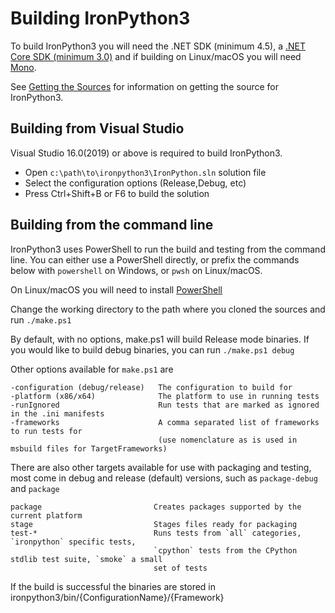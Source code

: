 # Building IronPython3

To build IronPython3 you will need the .NET SDK (minimum 4.5), a [.NET Core SDK (minimum 3.0)](https://dotnet.microsoft.com/download/visual-studio-sdks) and if building on Linux/macOS you will need [Mono](https://mono-project.com).

See [Getting the Sources](getting-the-sources.md) for information on getting the source for IronPython3.

## Building from Visual Studio

Visual Studio 16.0(2019) or above is required to build IronPython3.

 * Open `c:\path\to\ironpython3\IronPython.sln` solution file
 * Select the configuration options (Release,Debug, etc)
 * Press Ctrl+Shift+B or F6 to build the solution

## Building from the command line

IronPython3 uses PowerShell to run the build and testing from the command line. You can either use a PowerShell directly, or prefix the commands below with `powershell` on Windows, or `pwsh` on Linux/macOS. 

On Linux/macOS you will need to install [PowerShell](https://github.com/PowerShell/PowerShell/releases)

Change the working directory to the path where you cloned the sources and run `./make.ps1`

By default, with no options, make.ps1 will build Release mode binaries. If you would like to build debug binaries, you can run `./make.ps1 debug`

Other options available for `make.ps1` are

```
-configuration (debug/release)   The configuration to build for
-platform (x86/x64)              The platform to use in running tests
-runIgnored                      Run tests that are marked as ignored in the .ini manifests
-frameworks                      A comma separated list of frameworks to run tests for 
                                 (use nomenclature as is used in msbuild files for TargetFrameworks)
```

There are also other targets available for use with packaging and testing, most come in debug and release (default) versions, such as `package-debug` and `package`

```
package                         Creates packages supported by the current platform
stage                           Stages files ready for packaging
test-*                          Runs tests from `all` categories, `ironpython` specific tests, 
                                `cpython` tests from the CPython stdlib test suite, `smoke` a small
                                set of tests
```

If the build is successful the binaries are stored in ironpython3/bin/{ConfigurationName}/{Framework}
